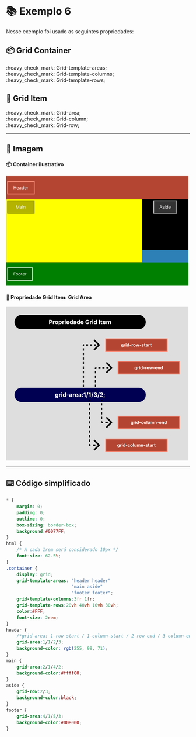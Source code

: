 # :books: Exemplo 6

<p>Nesse exemplo foi usado as seguintes propriedades:</p>

## :package: Grid Container
<p>    
    :heavy_check_mark: Grid-template-areas;<br>
    :heavy_check_mark: Grid-template-columns;<br>
    :heavy_check_mark: Grid-template-rows;<br>                               
</p>

## :pencil: Grid Item

<p>     
    :heavy_check_mark: Grid-area;<br>                 
    :heavy_check_mark: Grid-column;<br>    
    :heavy_check_mark: Grid-row;<br>    
</p>

---

## :art: Imagem 

#### :package: Container ilustrativo

<img alt="container" src="./../img/img-ex-5.png">

#### :pencil: Propriedade Grid Item: Grid Area

<img alt="container" src="./../img/img-ex-4.png">


---

## :keyboard: Código simplificado

```css
* {
    margin: 0;
    padding: 0;
    outline: 0;
    box-sizing: border-box;
    background:#0077FF;    
}
html {
    /* A cada 1rem será considerado 10px */
    font-size: 62.5%;
}
.container {
    display: grid;    
    grid-template-areas: "header header"
                         "main aside"       
                         "footer footer";
    grid-template-columns:3fr 1fr;
    grid-template-rows:20vh 40vh 10vh 30vh;                           
    color:#FFF;
    font-size: 2rem;
}
header {
    /*grid-area: 1-row-start / 1-column-start / 2-row-end / 3-column-end */
    grid-area:1/1/2/3;
    background-color: rgb(255, 99, 71);          
}
main {        
    grid-area:2/1/4/2;
    background-color:#ffff00;    
}
aside {     
    grid-row:2/3;          
    background-color:black;    
}
footer {          
    grid-area:4/1/5/3;   
    background-color:#008000;
}
    
```